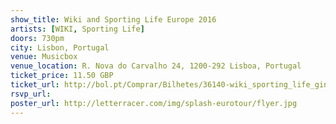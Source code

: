 ```yaml
---
show_title: Wiki and Sporting Life Europe 2016
artists: [WIKI, Sporting Life]
doors: 730pm
city: Lisbon, Portugal
venue: Musicbox
venue_location: R. Nova do Carvalho 24, 1200-292 Lisboa, Portugal
ticket_price: 11.50 GBP
ticket_url: http://bol.pt/Comprar/Bilhetes/36140-wiki_sporting_life_gin_juice-musicbox/
rsvp_url: 
poster_url: http://letterracer.com/img/splash-eurotour/flyer.jpg
---
```

